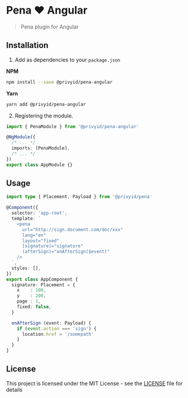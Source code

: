 # Pena ❤️ Angular

> Pena plugin for Angular

## Installation

1. Add as dependencies to your `package.json`

**NPM**

```bash
npm install --save @privyid/pena-angular
```

**Yarn**
```bash
yarn add @privyid/pena-angular
```

2. Registering the module.

```ts
import { PenaModule } from '@privyid/pena-angular'

@NgModule({
  /* ... */
  imports: [PenaModule],
  /* ... */
})
export class AppModule {}

```

## Usage

```ts
import type { Placement, Payload } from '@privyid/pena'

@Component({
  selector: 'app-root',
  template: `
    <pena
      url="http://sign.document.com/doc/xxx"
      lang="en"
      layout="fixed"
      [signature]="signature"
      (afterSign)="onAfterSign($event)"
    />
  `,
  styles: [],
})
export class AppComponent {
  signature: Placement = {
    x    : 100,
    y    : 200,
    page : 1,
    fixed: false,
  }

  onAfterSign (event: Payload) {
    if (event.action === 'sign') {
      location.href = '/somepath'
    }
  }
}
```

## License

This project is licensed under the MIT License - see the [LICENSE](/LICENSE) file for details
